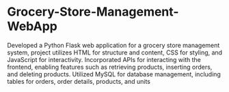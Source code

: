 # Grocery-Store-Management-WebApp
Developed a Python Flask web application for a grocery store management system, project utilizes HTML for structure and content, CSS for styling, and JavaScript for interactivity.
Incorporated APIs for interacting with the frontend, enabling features such as retrieving products, inserting orders, and deleting products.
Utilized MySQL for database management, including tables for orders, order details, products, and units
